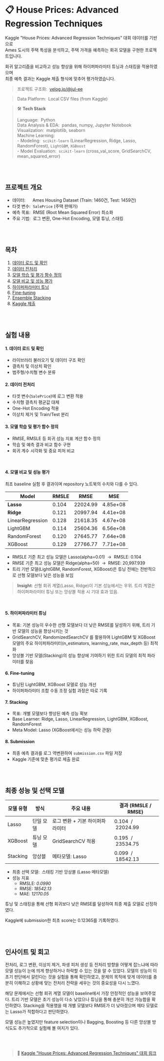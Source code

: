 # 📋 House Prices: Advanced Regression Techniques

Kaggle "House Prices: Advanced Regression Techniques" 대회 데이터를 기반으로  
Ames 도시의 주택 특성을 분석하고, 주택 가격을 예측하는 회귀 모델을 구현한 프로젝트입니다.

회귀 알고리즘을 비교하고 성능 향상을 위해 하이퍼파라미터 튜닝과 스태킹을 적용하였으며  
최종 예측 결과는 Kaggle 제출 형식에 맞추어 평가하였습니다.

> 프로젝트 구조화: &nbsp;[velog.io/@jul-ee](https://velog.io/@jul-ee/DS-ML-Regression-%ED%9A%8C%EA%B7%80-%EB%AC%B8%EC%A0%9C-%EA%B5%AC%EC%A1%B0%ED%99%94)

>Data Platform: &nbsp;Local CSV files (from Kaggle)

> 🛠️ **Tech Stack**
> 
>Language: &nbsp;Python  
Data Analysis & EDA: &nbsp;pandas, numpy, Jupyter Notebook  
Visualization: &nbsp;matplotlib, seaborn  
Machine Learning:<br>- Modeling: &nbsp;`scikit-learn` (LinearRegression, Ridge, Lasso, RandomForest), `LightGBM`, `XGBoost`<br>- Model Evaluation: &nbsp;`scikit-learn` (cross_val_score, GridSearchCV, mean_squared_error)

<br>
<br>

## 프로젝트 개요

- 데이터: &nbsp;&nbsp;&nbsp;&nbsp;&nbsp;Ames Housing Dataset (Train: 1460건, Test: 1459건)
- 타겟 변수: &nbsp;`SalePrice` (주택 판매가)
- 예측 목표: &nbsp;RMSE (Root Mean Squared Error) 최소화
- 주요 기법: &nbsp;로그 변환, One-Hot Encoding, 모델 튜닝, 스태킹

<br>
<br>

## 목차

1. [데이터 로드 및 확인](#1-데이터-로드-및-확인)  
2. [데이터 전처리](#2-데이터-전처리)  
3. [모델 학습 및 평가 함수 정의](#3-모델-학습-및-평가-함수-정의)  
4. [모델 비교 및 성능 평가](#4-모델-비교-및-성능-평가)  
5. [하이퍼파라미터 튜닝](#5-하이퍼파라미터-튜닝)  
6. [Fine-tuning](#6-Fine-tuning)  
7. [Ensemble Stacking](#7-Stacking)  
8. [Kaggle 제출](#8-Submission)

<br>
<br>

## 실험 내용

#### 1. 데이터 로드 및 확인

- 라이브러리 불러오기 및 데이터 구조 확인
- 결측치 및 이상치 확인
- 범주형/수치형 변수 분류


#### 2. 데이터 전처리

- 타겟 변수(`SalePrice`)에 로그 변환 적용  
- 수치형 결측치 평균값 대체
- One-Hot Encoding 적용  
- 이상치 제거 및 Train/Test 분리

#### 3. 모델 학습 및 평가 함수 정의

- RMSE, RMSLE 등 회귀 성능 지표 계산 함수 정의  
- 학습 및 예측 결과 비교 함수 구현  
- 회귀 계수 시각화 및 중요 피처 비교

<br>

#### 4. 모델 비교 및 성능 평가

최초 baseline 실험 후 결과이며 repository 노트북의 수치와 다를 수 있다.

| Model            | RMSLE | RMSE     | MSE      |
| ---------------- | ----- | -------- | -------- |
| **Lasso**        | 0.104 | 22024.99 | 4.85e+08 |
| **Ridge**        | 0.121 | 20997.94 | 4.41e+08 |
| LinearRegression | 0.128 | 21618.35 | 4.67e+08 |
| LightGBM         | 0.114 | 25604.36 | 6.56e+08 |
| RandomForest     | 0.120 | 27645.77 | 7.64e+08 |
| XGBoost          | 0.129 | 27766.77 | 7.71e+08 |

- RMSLE 기준 최고 성능 모델은 Lasso(alpha=0.01) &nbsp;→  &nbsp;RMSLE: 0.104
- RMSE 기준 최고 성능 모델은 Ridge(alpha=50)  &nbsp;→ &nbsp;RMSE: 20,997.939
- 트리 기반 모델(LightGBM, RandomForest, XGBoost)은 튜닝 전에는 전반적으로 선형 모델보다 낮은 성능을 보임

> **Insight**: 선형 회귀 계열(Lasso, Ridge)이 기본 성능에서는 우위. 트리 계열은 하이퍼파라미터 튜닝 또는 앙상블 적용 시 기대 효과 있음.

<br>

#### 5. 하이퍼파라미터 튜닝

- 목표: 기본 성능이 우수한 선형 모델보다 더 낮은 RMSE를 달성하기 위해, 트리 기반 모델의 성능을 향상시키는 것
- GridSearchCV, RandomizedSearchCV 를 활용하여 LightGBM 및 XGBoost 모델의 주요 하이퍼파라미터(n_estimators, learning_rate, max_depth 등) 최적화
- 앙상블 기반 모델(Stacking)의 성능 향상에 기여하기 위한 트리 모델의 최적 파라미터를 찾음

#### 6. Fine-tuning

- 튜닝된 LightGBM, XGBoost 모델로 성능 개선  
- 하이퍼파라미터 조합 수동 조정 실험 과정은 따로 기록

#### 7. Stacking

- 목표: 개별 모델보다 향상된 예측 성능 확보
- Base Learner: Ridge, Lasso, LinearRegression, LightGBM, XGBoost, RandomForest  
- Meta Model: Lasso (XGBoost에서는 성능 하락 관찰)

#### 8. Submission

- 최종 예측 결과를 로그 역변환하여 `submission.csv` 파일 저장  
- Kaggle 기준에 맞춘 평가로 제출 완료

<br>
<br>

## 최종 성능 및 선택 모델

| 모델 유형        | 방식             | 주요 내용                        | 결과 (RMSLE / RMSE) |
|------------------|------------------|----------------------------------|-------------|
| Lasso            | 단일 모델        | 로그 변환 + 기본 하이퍼파라미터 | 0.104 &nbsp;/ &nbsp;22024.99    |
| XGBoost         | 튜닝 모델        | GridSearchCV 적용               |  0.195 &nbsp;/ &nbsp;23534.75     |
| Stacking         | 앙상블           | 메타모델: Lasso                 | 0.099 &nbsp;/ &nbsp;18542.13 |

- 최종 선택 모델: &nbsp;스태킹 기반 앙상블 (Lasso 메타모델)  
- 성능 지표
  - RMSLE: *0.0990*
  - RMSE: *18542.13*
  - MAE: *12170.05*

튜닝 및 스태킹을 통해 선형 회귀보다 낮은 RMSE를 달성하여 최종 제출 모델로 선정하였다.  

Kaggle에 submission한 최초 score는 0.12365를 기록하였다.

<br>
<br>

## 인사이트 및 회고

전처리, 로그 변환, 이상치 제거, 파생 피처 생성 등 전처리 방향을 어떻게 잡느냐에 따라 모델 성능이 눈에 띄게 향상하거나 하락할 수 있는 것을 알 수 있었다. 모델의 성능이 이 초기 판단에서 갈린다는 것을 실험을 통해 확인하였고, 문제의 목적에 맞게 데이터를 충분히 이해하고 상황에 맞는 전처리 전략을 세우는 것의 중요성을 다시 느꼈다. 

해당 문제에서는 선형 회귀 계열 모델이 baseline에서 가장 안정적인 성능을 보여주었다.
트리 기반 모델은 초기 성능이 다소 낮았으나 튜닝을 통해 충분히 개선 가능함을 확인하였다.
Stacking을 적용했을 때 개별 모델보다 RMSE가 더 낮아졌으며 메타 모델로는 Lasso가 적합하다고 판단하였다.

모델 성능은 높였지만 feature selection이나 Bagging, Boosting 등 다른 앙상블 방식도도 추가적으로 실험해 볼 여지가 있다.

<br>
<br>

> 🔗 [Kaggle "House Prices: Advanced Regression Techniques" 대회 링크](https://www.kaggle.com/c/house-prices-advanced-regression-techniques)


